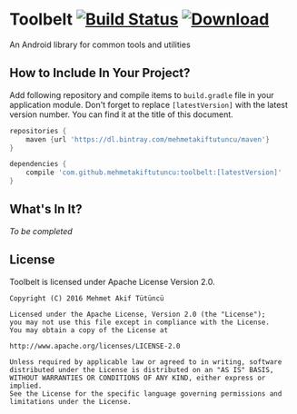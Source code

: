 # Toolbelt [![Build Status](https://travis-ci.org/mehmetakiftutuncu/Toolbelt.svg?branch=master)](https://travis-ci.org/mehmetakiftutuncu/Toolbelt) [ ![Download](https://api.bintray.com/packages/mehmetakiftutuncu/maven/toolbelt/images/download.svg) ](https://bintray.com/mehmetakiftutuncu/maven/toolbelt/_latestVersion)
An Android library for common tools and utilities

How to Include In Your Project?
------------------------------
Add following repository and compile items to ```build.gradle``` file in your application module. Don't forget to replace ```[latestVersion]``` with the latest version number. You can find it at the title of this document.

```gradle
repositories {
    maven {url 'https://dl.bintray.com/mehmetakiftutuncu/maven'}
}

dependencies {
    compile 'com.github.mehmetakiftutuncu:toolbelt:[latestVersion]'
}
```

What's In It?
--------------
*To be completed*

License
--------------
Toolbelt is licensed under Apache License Version 2.0.

```
Copyright (C) 2016 Mehmet Akif Tütüncü

Licensed under the Apache License, Version 2.0 (the "License");
you may not use this file except in compliance with the License.
You may obtain a copy of the License at

http://www.apache.org/licenses/LICENSE-2.0

Unless required by applicable law or agreed to in writing, software
distributed under the License is distributed on an "AS IS" BASIS,
WITHOUT WARRANTIES OR CONDITIONS OF ANY KIND, either express or implied.
See the License for the specific language governing permissions and
limitations under the License.
```
